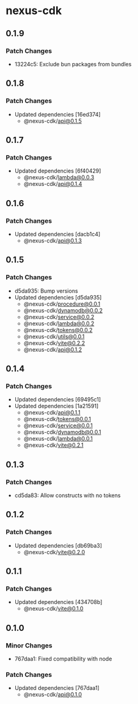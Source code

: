 # nexus-cdk

## 0.1.9

### Patch Changes

- 13224c5: Exclude bun packages from bundles

## 0.1.8

### Patch Changes

- Updated dependencies [16ed374]
  - @nexus-cdk/api@0.1.5

## 0.1.7

### Patch Changes

- Updated dependencies [6f40429]
  - @nexus-cdk/lambda@0.0.3
  - @nexus-cdk/api@0.1.4

## 0.1.6

### Patch Changes

- Updated dependencies [dacb1c4]
  - @nexus-cdk/api@0.1.3

## 0.1.5

### Patch Changes

- d5da935: Bump versions
- Updated dependencies [d5da935]
  - @nexus-cdk/procedure@0.0.1
  - @nexus-cdk/dynamodb@0.0.2
  - @nexus-cdk/service@0.0.2
  - @nexus-cdk/lambda@0.0.2
  - @nexus-cdk/tokens@0.0.2
  - @nexus-cdk/utils@0.0.1
  - @nexus-cdk/vite@0.2.2
  - @nexus-cdk/api@0.1.2

## 0.1.4

### Patch Changes

- Updated dependencies [69495c1]
- Updated dependencies [1a21591]
  - @nexus-cdk/api@0.1.1
  - @nexus-cdk/tokens@0.0.1
  - @nexus-cdk/service@0.0.1
  - @nexus-cdk/dynamodb@0.0.1
  - @nexus-cdk/lambda@0.0.1
  - @nexus-cdk/vite@0.2.1

## 0.1.3

### Patch Changes

- cd5da83: Allow constructs with no tokens

## 0.1.2

### Patch Changes

- Updated dependencies [db69ba3]
  - @nexus-cdk/vite@0.2.0

## 0.1.1

### Patch Changes

- Updated dependencies [434708b]
  - @nexus-cdk/vite@0.1.0

## 0.1.0

### Minor Changes

- 767daa1: Fixed compatibility with node

### Patch Changes

- Updated dependencies [767daa1]
  - @nexus-cdk/api@0.1.0
